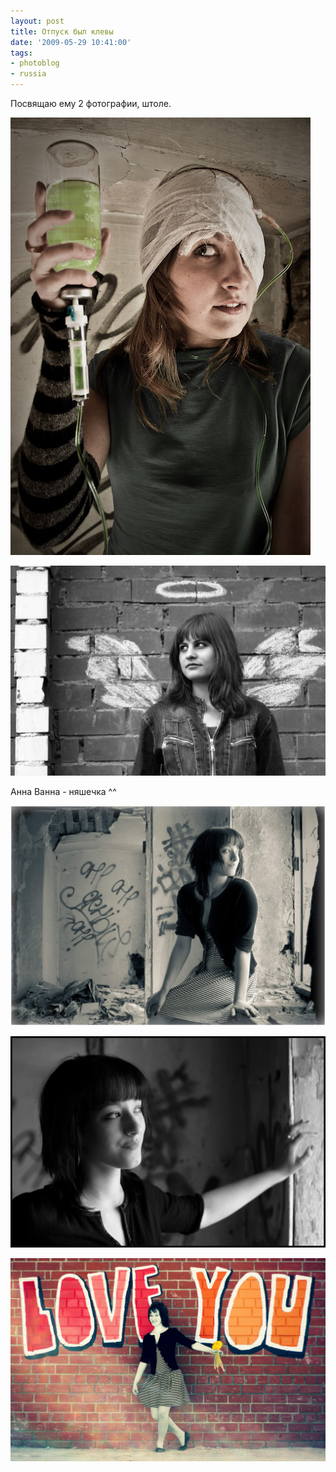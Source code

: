 ```yaml
---
layout: post
title: Отпуск был клевы
date: '2009-05-29 10:41:00'
tags:
- photoblog
- russia
---
```


Посвящаю ему 2 фотографии, штоле.

![IMG_8963----](/assets/images/2017/10/IMG_8963----.jpg)

![IMG_8973-21](/assets/images/2017/10/IMG_8973-21.jpg)

Анна Ванна - няшечка ^^

![IMG_1045-2](/assets/images/2017/10/IMG_1045-2.jpg)

![IMG_1059](/assets/images/2017/10/IMG_1059.jpg)

![IMG_1075-copy](/assets/images/2017/10/IMG_1075-copy.jpg)
